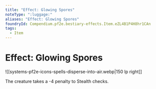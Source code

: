 ```yaml
---
title: "Effect: Glowing Spores"
noteType: ":luggage:"
aliases: "Effect: Glowing Spores"
foundryId: Compendium.pf2e.bestiary-effects.Item.eZL4B1P4H8hr1CAn
tags:
  - Item
---
```


# Effect: Glowing Spores
![[systems-pf2e-icons-spells-disperse-into-air.webp|150 lp right]]

The creature takes a -4 penalty to Stealth checks.
